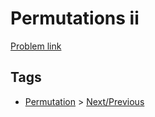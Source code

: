 # Permutations ii

[Problem link](https://leetcode.com/problems/permutations-ii)

## Tags

* [Permutation](/README.md#Permutation) > [Next/Previous](/README.md#Permutation-Next_Previous)
